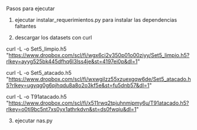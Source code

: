 Pasos para ejecutar

1. ejecutar instalar_requerimientos.py para instalar las dependencias faltantes

2. descargar los datasets con curl

curl -L -o Set5_limpio.h5 "https://www.dropbox.com/scl/fi/wgx6ci2v350p01o00ziyy/Set5_limpio.h5?rlkey=ayyg525bk445dfhq6l3lss4je&st=4197ei0p&dl=1"

curl -L -o Set5_atacado.h5 "https://www.dropbox.com/scl/fi/wxwgilzz55xzuexgqw6de/Set5_atacado.h5?rlkey=ugyqg0g6pjhqdu8a8o2o3kf5e&st=fu5dnb57&dl=1"

curl -L -o T91atacado.h5 "https://www.dropbox.com/scl/fi/x511rwq2tpjuhnmipmy6u/T91atacado.h5?rlkey=o0tj9bc5nt7xs0yx1athrkdvn&st=ds0fwqiu&dl=1"

3. ejecutar nas.py
